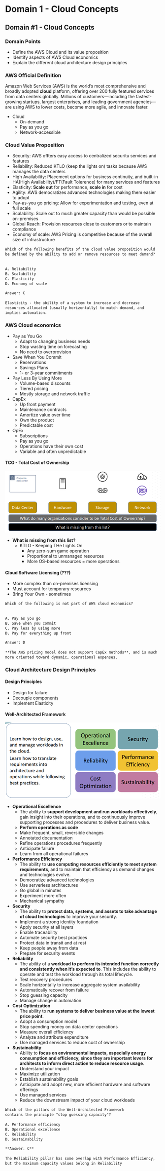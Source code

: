 # Domain 1 - Cloud Concepts

## Domain #1 - Cloud Concepts

### Domain Points

* Define the AWS Cloud and its value proposition
* Identify aspects of AWS Cloud economics
* Explain the different cloud architecture design principles

### AWS Official Definition

Amazon Web Services (AWS) is the world’s most comprehensive and broadly adopted **cloud** platform, offering over 200 fully featured services from data centers globally. Millions of customers—including the fastest-growing startups, largest enterprises, and leading government agencies—are using AWS to lower costs, become more agile, and innovate faster.

* Cloud
  * On-demand
  * Pay as you go
  * Network-accessible

### Cloud Value Proposition

* Security: AWS offters easy access to centralized securitu services and features
* Reliability: Reduced KTLO (keep the lights on) tasks because AWS manages the data centers
* High Availability: Placement options for business continuity, and built-in HA(High Availability)/FT(Fault Tolerence) for many services and features
* Elasticity: **Scale out** for performance, **scale in** for cost
* Agility: AWS democratizes advanced technologies making them easier to adopt
* Pay-as-you go pricing: Allow for experimentation and testing, even at full scale
* Scalability: Scale out to much greater capacity than would be possible on-premises
* Global Reach: Provision resources close to customers or to maintain compliance
* Economy of scale: AWS Pricing is competitive because of the overall size of infrastructure

```
Which of the following benefits of the cloud value proposition would be defined by the ability to add or remove resources to meet demand?


A. Reliability
B. Scalability
C. Elasticity
D. Economy of scale
```

```
Answer: C

Elasticity - the ability of a system to increase and decrease resources allocated (usually horizontally) to match demand, and implies automation.
```

### AWS Cloud economics

* Pay as You Go
  * Adapt to changing business needs
  * Stop wasting time on forecasting
  * No need to overprovision
* Save When You Commit
  * Reservations
  * Savings Plans
  * 1- or 3-year commitments
* Pay Less By Using More
  * Volume-based discounts
  * Tiered pricing
  * Mostly storage and network traffic
* CapEx
  * Up front payment
  * Maintenance contracts
  * Amortize value over time
  * Own the product
  * Predictable cost
* OpEx
  * Subscriptions
  * Pay as you go
  * Operations have their own cost
  * Variable and often unpredictable

#### TCO - Total Cost of Ownership

![](../../.gitbook/assets/2022-08-02-09-12-45.png)

* **What is missing from this list?**
  * KTLO - Keeping THe Lights On
    * Any zero-sum game operation
    * Proportional to unmanaged resources
    * More OS-based resources = more operations

#### Cloud Software Licensing (???)

* More complex than on-premises licensing
* Must account for temporary resources
* Bring Your Own - sometimes

```
Which of the following is not part of AWS cloud economics?


A. Pay as you go
B. Save when you commit
C. Pay less by using more
D. Pay for everything up front
```

```
Answer: D

**The AWS pricing model does not support CapEx methods**, and is much more oriented toward dynamic, operational expenses.
```

### Cloud Architecture Design Principles

#### Design Principles

* Design for failure
* Decouple components
* Implement Elasticity

#### Well-Architected Framework

![](../../.gitbook/assets/2022-08-02-09-18-49.png)

* **Operational Excellence**
  * The ability to **support development and run workloads effectively**, gain insight into their operations, and to continuously improve supporting processes and procedures to deliver business value.
  * **Perform operations as code**
  * Make frequent, small, reversible changes
  * Annotated documentation
  * Refine operations procedures frequently
  * Anticipate failure
  * Learn from all operational failures
* **Performance Efficiency**
  * The ability to **use computing resources efficiently to meet system requirements**, and to maintain that efficiency as demand changes and technologies evolve.
  * Democratize advanced technologies
  * Use serverless architectures
  * Go global in minutes
  * Experiment more often
  * Mechanical sympathy
* **Security**
  * The ability to **protect data, systems, and assets to take advantage of cloud technologies** to improve your security.
  * Implement a strong identity foundation
  * Apply security at all layers
  * Enable traceability
  * Automate security best practices
  * Protect data in transit and at rest
  * Keep people away from data
  * Prepare for security events
* **Reliability**
  * The ability of a **workload to perform its intended function correctly and consistently when it’s expected to**. This includes the ability to operate and test the workload through its total lifecycle.
  * Test recovery procedures
  * Scale horizontally to increase aggregate system availability
  * Automatically recover from failure
  * Stop guessing capacity
  * Manage change in automation
* **Cost Optimization**
  * The ability to **run systems to deliver business value at the lowest price point**.
  * Adopt a consumption model
  * Stop spending money on data center operations
  * Measure overall efficiency
  * Analyze and attribute expenditure
  * Use managed services to reduce cost of ownership
* **Sustainability**
  * Ability to **focus on environmental impacts, especially energy consumption and efficiency, since they are important levers for architects to inform direct action to reduce resource usage**.
  * Understand your impact
  * Maximize utilization
  * Establish sustainability goals
  * Anticipate and adopt new, more efficient hardware and software offerings
  * Use managed services
  * Reduce the downstream impact of your cloud workloads

```
Which of the pillars of the Well-Architected Framework
contains the principle "stop guessing capacity"?

A. Performance efficiency
B. Operational excellence
C. Reliability
D. Sustainability
```

```
**Answer: C**

The Reliability pillar has some overlap with Performance Efficiency, but the maximum capacity values belong in Reliability
```
